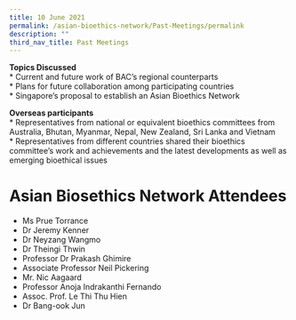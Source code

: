 ```yaml
---
title: 10 June 2021
permalink: /asian-bioethics-network/Past-Meetings/permalink
description: ""
third_nav_title: Past Meetings
---
```

**Topics Discussed**<br>
* 
Current and future work of BAC’s regional counterparts<br>
* 
Plans for future collaboration among participating countries<br>
* 
Singapore’s proposal to establish an Asian Bioethics Network<br>

**Overseas participants**<br>
* 
Representatives from national or equivalent bioethics committees from Australia, Bhutan, Myanmar,
Nepal, New Zealand, Sri Lanka and Vietnam<br>
* 
Representatives from different countries shared their bioethics committee’s work and achievements
and the latest developments as well as emerging bioethical issues<br>

# Asian Biosethics Network Attendees

* Ms Prue Torrance <br>
* Dr Jeremy Kenner<br>
* Dr Neyzang Wangmo<br>
* Dr Theingi Thwin<br>
* Professor Dr Prakash Ghimire<br>
* Associate Professor Neil Pickering<br>
* Mr. Nic Aagaard<br>
* Professor Anoja Indrakanthi Fernando <br>
* Assoc. Prof. Le Thi Thu Hien<br>
* Dr Bang-ook Jun <br>